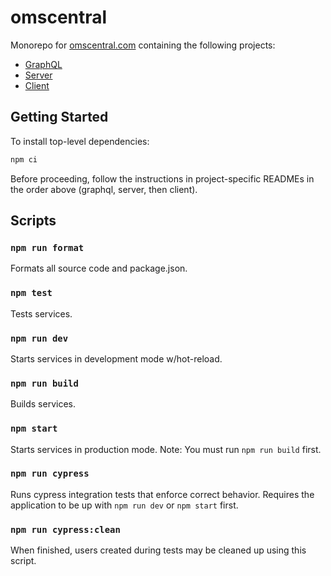 # omscentral

Monorepo for [omscentral.com](https://omscentral.com) containing the following projects:

- [GraphQL](./graphql/README.md)
- [Server](./server/README.md)
- [Client](./client/README.md)

## Getting Started

To install top-level dependencies:

```sh
npm ci
```

Before proceeding, follow the instructions in project-specific READMEs in the order above (graphql, server, then client).

## Scripts

### `npm run format`

Formats all source code and package.json.

### `npm test`

Tests services.

### `npm run dev`

Starts services in development mode w/hot-reload.

### `npm run build`

Builds services.

### `npm start`

Starts services in production mode. Note: You must run `npm run build` first.

### `npm run cypress`

Runs cypress integration tests that enforce correct behavior. Requires the application to be up with `npm run dev` or `npm start` first.

### `npm run cypress:clean`

When finished, users created during tests may be cleaned up using this script.
